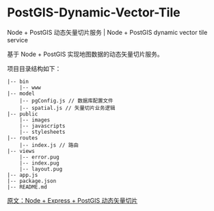 # PostGIS-Dynamic-Vector-Tile

Node + PostGIS 动态矢量切片服务 | Node + PostGIS dynamic vector tile service

基于 Node + PostGIS 实现地图数据的动态矢量切片服务。

项目目录结构如下：

    |-- bin
        |-- www
    |-- model
        |-- pgConfig.js // 数据库配置文件
        |-- spatial.js // 矢量切片业务逻辑
    |-- public
        |-- images
        |-- javascripts
        |-- stylesheets
    |-- routes
        |-- index.js // 路由
    |-- views
        |-- error.pug
        |-- index.pug
        |-- layout.pug
    |-- app.js
    |-- package.json
    |-- README.md
    
    
[原文：Node + Express + PostGIS 动态矢量切片](https://www.jianshu.com/p/585d510b0028)